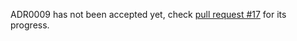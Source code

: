 ADR0009 has not been accepted yet, check [pull request #17](https://github.com/SolarKnightsRacing/1_solaris/pull/17) for its progress.
